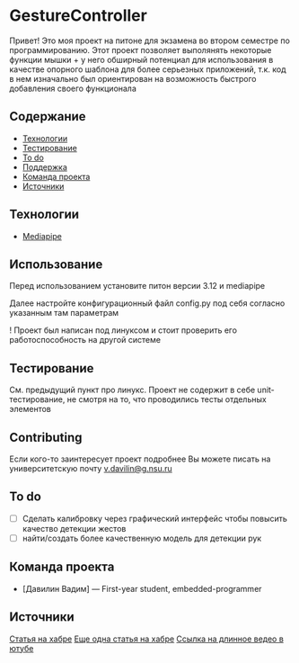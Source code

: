 # GestureController
Привет! Это моя проект на питоне для экзамена во втором семестре по программированию. 
Этот проект позволяет выполянять некоторые функции мышки + у него обширный потенциал для использования в качестве опорного шаблона для более серьезных приложений, т.к. код в нем изначально был ориентирован на возможность быстрого добавления своего функционала

## Содержание
- [Технологии](#технологии)
- [Тестирование](#тестирование)
- [To do](#to-do)
- [Поддержка](#Contributing)
- [Команда проекта](#команда-проекта)
- [Источники](#Источники)

## Технологии
- [Mediapipe](https://github.com/google-ai-edge/mediapipe)

## Использование
Перед использованием установите питон версии 3.12 и mediapipe

Далее настройте конфигурационный файл config.py под себя согласно указанным там параметрам

! Проект был написан под линуксом и стоит проверить его работоспособность на другой системе

## Тестирование
См. предыдущий пункт про линукс. Проект не содержит в себе unit-тестирование, не смотря на то, что проводились тесты отдельных элементов


## Contributing
Если кого-то заинтересует проект подробнее Вы можете писать на университетскую почту v.davilin@g.nsu.ru

## To do
- [ ] Сделать калибровку через графический интерфейс чтобы повысить качество детекции жестов
- [ ] найти/создать более качественную модель для детекции рук

## Команда проекта
- [Давилин Вадим] — First-year student, embedded-programmer

## Источники
[Статья на хабре](https://habr.com/ru/articles/596043/)
[Еще одна статья на хабре](https://habr.com/ru/companies/agima/articles/696836/)
[Ссылка на длинное ведео в ютубе](https://youtu.be/01sAkU_NvOY?si=UreImtdhK3wtQNKk)
